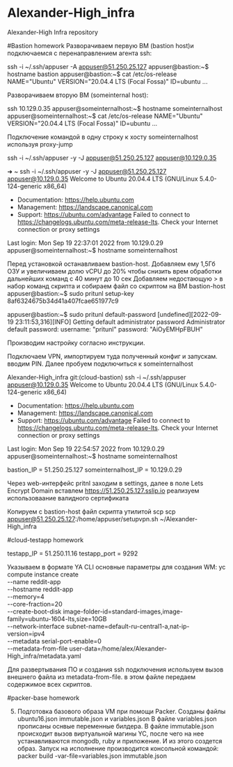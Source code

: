 # Alexander-High_infra
Alexander-High Infra repository

#Bastion homework
Разворачиваем первую ВМ (bastion host)и подключаемся с перенаправлением агента ssh:

ssh -i ~/.ssh/appuser -A appuser@51.250.25.127
appuser@bastion:~$ hostname
bastion
appuser@bastion:~$ cat /etc/os-release
NAME="Ubuntu"
VERSION="20.04.4 LTS (Focal Fossa)"
ID=ubuntu
...

Разворачиваем вторую ВМ (someinternal host):

ssh 10.129.0.35
appuser@someinternalhost:~$ hostname
someinternalhost
appuser@someinternalhost:~$ cat /etc/os-release
NAME="Ubuntu"
VERSION="20.04.4 LTS (Focal Fossa)"
ID=ubuntu
...

Подключение командой в одну строку к хосту someinternalhost используя proxy-jump

ssh -i ~/.ssh/appuser -y -J appuser@51.250.25.127 appuser@10.129.0.35

➜  ~ ssh -i ~/.ssh/appuser -y -J appuser@51.250.25.127 appuser@10.129.0.35
Welcome to Ubuntu 20.04.4 LTS (GNU/Linux 5.4.0-124-generic x86_64)

 * Documentation:  https://help.ubuntu.com
 * Management:     https://landscape.canonical.com
 * Support:        https://ubuntu.com/advantage
Failed to connect to https://changelogs.ubuntu.com/meta-release-lts. Check your Internet connection or proxy settings

Last login: Mon Sep 19 22:37:01 2022 from 10.129.0.29
appuser@someinternalhost:~$ hostname
someinternalhost

Перед установкой останавливаем bastion-host. Добавляем ему 1,5Гб ОЗУ и увеличиваем долю vCPU до 20% чтобы снизить врем обработки дальнейших команд с 40 минут до 10 сек
Добавляем недостающую > в набор команд скрипта и собираем файл со скриптом на ВМ bastion-host
appuser@bastion:~$ sudo pritunl setup-key
8af6324675b34d41a407fcae651977c9

appuser@bastion:~$ sudo pritunl default-password
[undefined][2022-09-19 23:11:53,316][INFO] Getting default administrator password
Administrator default password:
  username: "pritunl"
  password: "AiOyEMHpFBUH"

Производим настройку согласно инструкции.

Подключаем VPN, импортируем туда полученный конфиг и запускам. вводим PIN. Далее пробуем подключиться к someinternalhost

Alexander-High_infra git:(cloud-bastion) ssh -i ~/.ssh/appuser appuser@10.129.0.35
Welcome to Ubuntu 20.04.4 LTS (GNU/Linux 5.4.0-124-generic x86_64)

 * Documentation:  https://help.ubuntu.com
 * Management:     https://landscape.canonical.com
 * Support:        https://ubuntu.com/advantage
Failed to connect to https://changelogs.ubuntu.com/meta-release-lts. Check your Internet connection or proxy settings

Last login: Mon Sep 19 22:54:57 2022 from 10.129.0.29
appuser@someinternalhost:~$ hostname
someinternalhost

bastion_IP = 51.250.25.127
someinternalhost_IP = 10.129.0.29

Через web-интерфейс pritnl заходим в settings, далее в поле Lets Encrypt Domain вставлем https://51.250.25.127.sslip.io реализуем использоваание валидного сертификата

Копируем с bastion-host файл скрипта утилитой scp
scp appuser@51.250.25.127:/home/appuser/setupvpn.sh ~/Alexander-High_infra

#cloud-testapp homework

testapp_IP = 51.250.11.16
testapp_port = 9292

Указываем в формате YA CLI основные параметры для создания WM:
yc compute instance create \
  --name reddit-app \
  --hostname reddit-app \
  --memory=4 \
  --core-fraction=20 \
  --create-boot-disk image-folder-id=standard-images,image-family=ubuntu-1604-lts,size=10GB \
  --network-interface subnet-name=default-ru-central1-a,nat-ip-version=ipv4 \
  --metadata serial-port-enable=0 \
  --metadata-from-file user-data=/home/alex/Alexander-High_infra/metadata.yaml

  Для развертывания ПО и создания ssh подключения используем вызов внешнего файла из metadata-from-file. в этом файле передаем содержимое всех скриптов.

#packer-base homework

5. Подготовка базового образа VM при помощи Packer.
Созданы файлы ubuntu16.json immutable.json и variables.json
В файле variables.json прописаны оснвые переменные билдера.
В файле immutable.json происходит вызов виртуальной магины YC, после чего на нее устанавливаются mongodb, ruby и приложение. И из этого создется образ.
Запуск на исполнение производится консольной командой:
packer build -var-file=variables.json immutable.json

